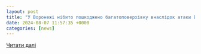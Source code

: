 ```yaml
---
layout: post
title: "У Воронежі нібито пошкоджено багатоповерхівку внаслідок атаки БПЛА"
date: 2024-08-07 11:57:35 +0000
categories: [news]
---
```


[Читати далі](https://espreso.tv/viyna-z-rosiyeyu-minoboroni-rf-zayavilo-pro-ataku-bpla-u-4-regionakh-u-voronezhi-nibito-poshkodzheno-bagatopoverkhivku)
